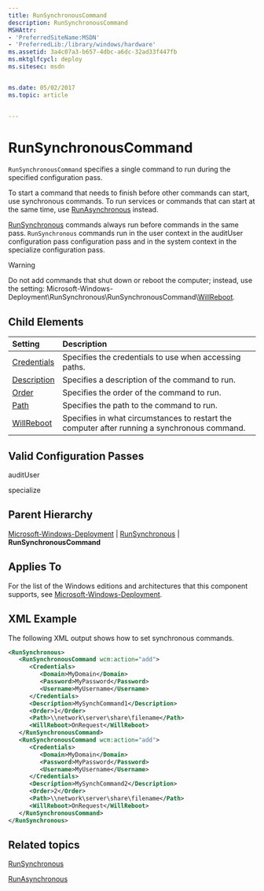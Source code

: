 ```yaml
---
title: RunSynchronousCommand
description: RunSynchronousCommand
MSHAttr:
- 'PreferredSiteName:MSDN'
- 'PreferredLib:/library/windows/hardware'
ms.assetid: 3a4c07a3-b657-4dbc-a6dc-32ad33f447fb
ms.mktglfcycl: deploy
ms.sitesec: msdn


ms.date: 05/02/2017
ms.topic: article


---
```

# RunSynchronousCommand

`RunSynchronousCommand` specifies a single command to run during the specified configuration pass.

To start a command that needs to finish before other commands can start, use synchronous commands. To run services or commands that can start at the same time, use [RunAsynchronous](microsoft-windows-deployment-runasynchronous.md) instead.

[RunSynchronous](microsoft-windows-deployment-runsynchronous.md) commands always run before commands in the same pass. `RunSynchronous` commands run in the user context in the auditUser configuration pass configuration pass and in the system context in the specialize configuration pass.

> [!Warning]
> Do not add commands that shut down or reboot the computer; instead, use the setting: Microsoft-Windows-Deployment\\RunSynchronous\\RunSynchronousCommand\\[WillReboot](microsoft-windows-deployment-runsynchronous-runsynchronouscommand-willreboot.md).

## Child Elements

| Setting                 | Description                                                                           |
|:------------------------|:--------------------------------------------------------------------------------------|
| [Credentials](microsoft-windows-deployment-runsynchronous-runsynchronouscommand-credentials.md) | Specifies the credentials to use when accessing paths. |
| [Description](microsoft-windows-deployment-runsynchronous-runsynchronouscommand-description.md) | Specifies a description of the command to run. |
| [Order](microsoft-windows-deployment-runsynchronous-runsynchronouscommand-order.md) | Specifies the order of the command to run. |
| [Path](microsoft-windows-deployment-runsynchronous-runsynchronouscommand-path.md) | Specifies the path to the command to run. |
| [WillReboot](microsoft-windows-deployment-runsynchronous-runsynchronouscommand-willreboot.md) | Specifies in what circumstances to restart the computer after running a synchronous command. |

## Valid Configuration Passes

auditUser

specialize

## Parent Hierarchy

[Microsoft-Windows-Deployment](microsoft-windows-deployment.md) | [RunSynchronous](microsoft-windows-deployment-runsynchronous.md) | **RunSynchronousCommand**

## Applies To

For the list of the Windows editions and architectures that this component supports, see [Microsoft-Windows-Deployment](microsoft-windows-deployment.md).

## XML Example

The following XML output shows how to set synchronous commands.

```XML
<RunSynchronous>
   <RunSynchronousCommand wcm:action="add">
      <Credentials>
         <Domain>MyDomain</Domain>
         <Password>MyPassword</Password>
         <Username>MyUsername</Username>
      </Credentials>
      <Description>MySynchCommand1</Description>
      <Order>1</Order>
      <Path>\\network\server\share\filename</Path>
      <WillReboot>OnRequest</WillReboot>
   </RunSynchronousCommand>
   <RunSynchronousCommand wcm:action="add">
      <Credentials>
         <Domain>MyDomain</Domain>
         <Password>MyPassword</Password>
         <Username>MyUsername</Username>
      </Credentials>
      <Description>MySynchCommand2</Description>
      <Order>2</Order>
      <Path>\\network\server\share\filename</Path>
      <WillReboot>OnRequest</WillReboot>
   </RunSynchronousCommand>
</RunSynchronous>
```

## Related topics

[RunSynchronous](microsoft-windows-deployment-runsynchronous.md)

[RunAsynchronous](microsoft-windows-deployment-runasynchronous.md)
